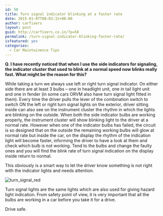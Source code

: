 ```yaml
---
id: 58
title: Turn signal indicator blinking at a faster rate
date: 2015-01-07T00:03:31+00:00
author: carfixers
layout: post
guid: http://carfixers.co.in/?p=58
permalink: /turn-signal-indicator-blinking-faster-rate/
isfeatured: yes
categories:
  - Car Maintainence Tips
---
```

**Q. I have recently noticed that when I use the side indicators for signaling, the indicator cluster that used to blink at a normal speed now blinks really fast. What might be the reason for this?**

While taking a turn we always use left or right turn signal indicator. On either side there are at least 3 bulbs – one in headlight unit, one in tail light unit and one in fender (in some cars ORVM also have turn signal light fitted in them). Every time the driver pulls the lever of the combination switch to switch ON the left or right turn signal lights on the exterior, driver sitting inside can also see on the instrument cluster the rhythm in which the lights are blinking on the outside. When both the side indicator bulbs are working properly, the instrument cluster will show blinking light to the driver at a normal rate. However when one of the indicator bulbs has failed, the circuit is so designed that on the outside the remaining working bulbs will glow at normal rate but inside the car, on the display the rhythm of the indication light will become faster, informing the driver to have a look at them and check which bulb is not working. Tend to the bulbs and change the faulty ones and you will find the blink rate of turn signal indication on the display inside return to normal.

This obviously is a smart way to let the driver know something is not right with the indicator lights and needs attention.

![turn_signal_red](http://carfixers.co.in/wp-content/uploads/2015/01/turn_signal_red2.jpg)

Turn signal lights are the same lights which are also used for giving hazard light indication. From safety point of view, it is very important that all the bulbs are working in a car before you take it for a drive.

Drive safe.

